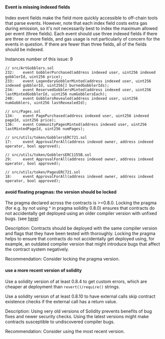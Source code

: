 #### Event is missing indexed fields

Index event fields make the field more quickly accessible to off-chain tools that parse events. However, note that each index field costs extra gas during emission, so it's not necessarily best to index the maximum allowed per event (three fields). Each event should use three indexed fields if there are three or more fields, and gas usage is not particularly of concern for the events in question. If there are fewer than three fields, all of the fields should be indexed.

Instances number of this issue: 9
```solidity
// src/ArtGobblers.sol
232:    event GobblerPurchased(address indexed user, uint256 indexed gobblerId, uint256 price);
233:    event LegendaryGobblerMinted(address indexed user, uint256 indexed gobblerId, uint256[] burnedGobblerIds);
234:    event ReservedGobblersMinted(address indexed user, uint256 lastMintedGobblerId, uint256 numGobblersEach);
240:    event GobblersRevealed(address indexed user, uint256 numGobblers, uint256 lastRevealedId);

// src/Pages.sol
134:    event PagePurchased(address indexed user, uint256 indexed pageId, uint256 price);
136:    event CommunityPagesMinted(address indexed user, uint256 lastMintedPageId, uint256 numPages);

// src/utils/token/GobblersERC721.sol
17:     event ApprovalForAll(address indexed owner, address indexed operator, bool approved);

// src/utils/token/GobblersERC1155B.sol
29:     event ApprovalForAll(address indexed owner, address indexed operator, bool approved);

// src/utils/token/PagesERC721.sol
18:     event ApprovalForAll(address indexed owner, address indexed operator, bool approved);

``` 

#### avoid floating pragmas: the version should be locked

The pragma declared across the contracts is >=0.8.0. Locking the pragma (for e.g. by not using ^ in pragma solidity 0.8.0) ensures that contracts do not accidentally get deployed using an older compiler version with unfixed bugs. (see [here](https://swcregistry.io/docs/SWC-103))

Description: Contracts should be deployed with the same compiler version and flags that they have been tested with thoroughly. Locking the pragma helps to ensure that contracts do not accidentally get deployed using, for example, an outdated compiler version that might introduce bugs that affect the contract system negatively.

Recommendation: Consider locking the pragma version.


#### use a more recent version of solidity

Use a solidity version of at least 0.8.4 to get custom errors, which are cheaper at deployment than `revert()/require()` strings.

Use a solidity version of at least 0.8.10 to have external calls skip contract existence checks if the external call has a return value.

Description: Using very old versions of Solidity prevents benefits of bug fixes and newer security checks. Using the latest versions might make contracts susceptible to undiscovered compiler bugs.

Recommendation: Consider using the most recent version.